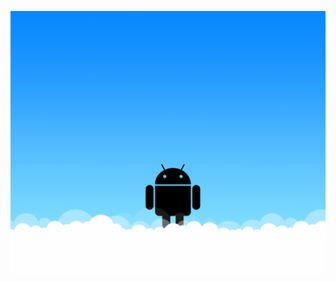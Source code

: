 ![](https://github.com/juanjo1407/Mi-Primer-Proyecto-Androidd/blob/main/app/src/main/res/andro.png)
